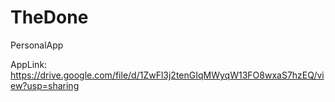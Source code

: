 # TheDone
PersonalApp

AppLink: https://drive.google.com/file/d/1ZwFl3j2tenGIqMWyqW13FO8wxaS7hzEQ/view?usp=sharing
